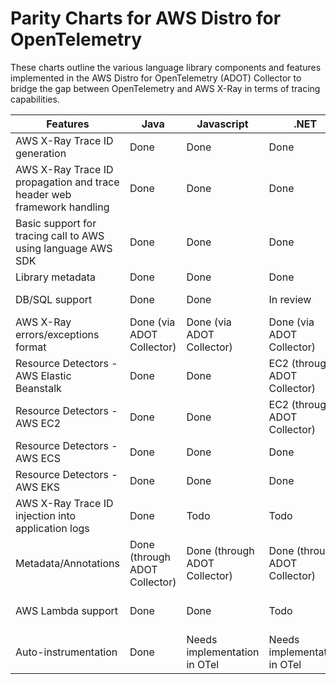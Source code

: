 # Parity Charts for AWS Distro for OpenTelemetry 

These charts outline the various language library components and features implemented in the AWS Distro for OpenTelemetry (ADOT) Collector to bridge the gap between OpenTelemetry and AWS X-Ray in terms of tracing capabilities.

|Features	|Java	|Javascript	|.NET	|Python	|Go	|
|---	|---	|---	|---	|---	|---	|
|AWS X-Ray Trace ID generation	|Done	|Done	|Done	|Done	|Done	|
|AWS X-Ray Trace ID propagation and trace header web framework handling	|Done	|Done	|Done	|Done	|Done	|
|Basic support for tracing call to AWS using language AWS SDK	|Done	|Done	|Done	|Done	|Done	|
|Library metadata	|Done	|Done	|Done	|Done	|Done	|
|DB/SQL support	|Done	|Done	|In review	|In review ([OTel Issue #159](https://github.com/open-telemetry/opentelemetry-python-contrib/issues/159))	|Done	|
|AWS X-Ray errors/exceptions format	|Done (via ADOT Collector)	|Done (via ADOT Collector)	|Done (via ADOT Collector)	|Done (via ADOT Collector)	|Done (via ADOT Collector)	|
|Resource Detectors - AWS Elastic Beanstalk	|Done	|Done	|EC2 (through ADOT Collector)	|EC2 (through ADOT Collector)	|Done	|
|Resource Detectors - AWS EC2	|Done	|Done	|EC2 (through ADOT Collector)	|EC2 (through ADOT Collector)	|Done	|
|Resource Detectors - AWS ECS	|Done	|Done	|Done	|Done	|Done	|
|Resource Detectors - AWS EKS	|Done	|Done	|Done |Done |Done	|
|AWS X-Ray Trace ID injection into application logs	|Done	| Todo	| Todo	| Todo	| Todo   |
|Metadata/Annotations	|Done (through ADOT Collector)	|Done (through ADOT Collector)	|Done (through ADOT Collector)	|Done (through ADOT Collector)	|Done (Through ADOT Collector)	|
|AWS Lambda support	|Done	|Done	| Todo |Done (with auto-instrumentation)	| Todo	|
|Auto-instrumentation	|Done	|Needs implementation in OTel	|Needs implementation in OTel	|Done	|Todo	|
